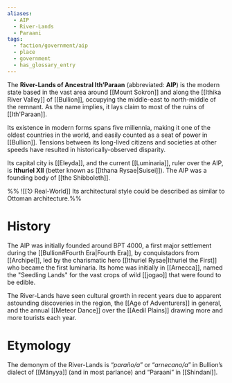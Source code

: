 ```yaml
---
aliases:
  - AIP
  - River-Lands
  - Paraani
tags:
  - faction/government/aip
  - place
  - government
  - has_glossary_entry
---
```

The **River-Lands of Ancestral Ith’Paraan** (abbreviated: **AIP**) is the modern state based in the vast area around [[Mount Sokron]] and along the [[Ithika River Valley]] of [[Bullion]], occupying the middle-east to north-middle of the remnant. As the name implies, it lays claim to most of the ruins of [[Ith'Paraan]].

Its existence in modern forms spans five millennia, making it one of the oldest countries in the world, and easily counted as a seat of power in [[Bullion]]. Tensions between its long-lived citizens and societies at other speeds have resulted in historically-observed disparity. 

Its capital city is [[Eleyda]], and the current [[Luminaria]], ruler over the AIP, is **Ithuriel XII** (better known as [[Ithana Rysae|Suisei]]). The AIP was a founding body of [[the Shibboleth]].

%%
![[⎋ Real-World]]
 Its architectural style could be described as similar to Ottoman architecture.%%

# History
The AIP was initially founded around BPT 4000, a first major settlement during the [[Bullion#Fourth Era|Fourth Era]], by conquistadors from [[Archipel]], led by the charismatic hero [[Ithuriel Rysae|Ithuriel the First]] who became the first luminaria. Its home was initially in [[Arnecca]], named the "Seedling Lands" for the vast crops of wild [[jogao]] that were found to be edible.

The River-Lands have seen cultural growth in recent years due to apparent astounding discoveries in the region, the [[Age of Adventurers]] in general, and the annual [[Meteor Dance]] over the [[Aedil Plains]] drawing more and more tourists each year. 

# Etymology
The demonym of the River-Lands is “_paraño/a_” or “_arnecano/a_” in Bullion’s dialect of [[Mänyya]] (and in most parlance) and “Paraani” in [[Shindani]].


 

